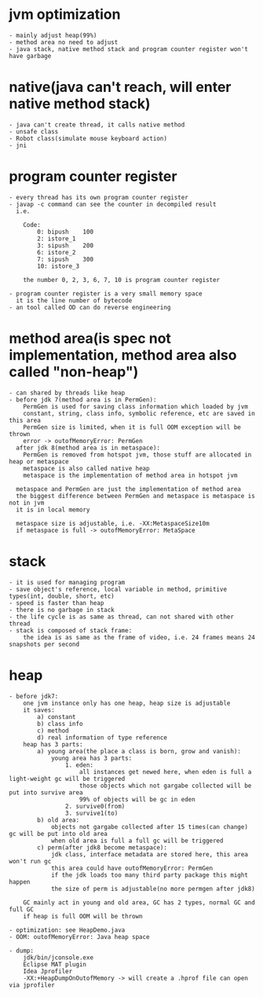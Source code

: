 # jvm optimization
    - mainly adjust heap(99%)
    - method area no need to adjust
    - java stack, native method stack and program counter register won't have garbage

# native(java can't reach, will enter native method stack)
    - java can't create thread, it calls native method
    - unsafe class
    - Robot class(simulate mouse keyboard action)
    - jni

# program counter register
    - every thread has its own program counter register
    - javap -c command can see the counter in decompiled result
      i.e.
        
        Code:
            0: bipush    100
            2: istore_1
            3: sipush    200
            6: istore_2  
            7: sipush    300
            10: istore_3
        
        the number 0, 2, 3, 6, 7, 10 is program counter register

    - program counter register is a very small memory space
      it is the line number of bytecode
    - an tool called OD can do reverse engineering

# method area(is spec not implementation, method area also called "non-heap")
    - can shared by threads like heap
    - before jdk 7(method area is in PermGen):
        PermGen is used for saving class information which loaded by jvm
        constant, string, class info, symbolic reference, etc are saved in this area
        PermGen size is limited, when it is full OOM exception will be thrown
        error -> outofMemoryError: PermGen
      after jdk 8(method area is in metaspace):
        PermGen is removed from hotspot jvm, those stuff are allocated in heap or metaspace
        metaspace is also called native heap
        metaspace is the implementation of method area in hotspot jvm
        
      metaspace and PermGen are just the implementation of method area
      the biggest difference between PermGen and metaspace is metaspace is not in jvm
      it is in local memory

      metaspace size is adjustable, i.e. -XX:MetaspaceSize10m
      if metaspace is full -> outofMemoryError: MetaSpace

# stack
    - it is used for managing program
    - save object's reference, local variable in method, primitive types(int, double, short, etc)
    - speed is faster than heap
    - there is no garbage in stack
    - the life cycle is as same as thread, can not shared with other thread
    - stack is composed of stack frame:
        the idea is as same as the frame of video, i.e. 24 frames means 24 snapshots per second

# heap 
    - before jdk7:
        one jvm instance only has one heap, heap size is adjustable
        it saves: 
            a) constant
            b) class info
            c) method
            d) real information of type reference
        heap has 3 parts:
            a) young area(the place a class is born, grow and vanish):
                young area has 3 parts:
                    1. eden: 
                        all instances get newed here, when eden is full a light-weight gc will be triggered
                        those objects which not gargabe collected will be put into survive area
                        99% of objects will be gc in eden
                    2. survive0(from)
                    3. survive1(to)
            b) old area:
                objects not gargabe collected after 15 times(can change) gc will be put into old area
                when old area is full a full gc will be triggered
            c) perm(after jdk8 become metaspace):
                jdk class, interface metadata are stored here, this area won't run gc
                this area could have outofMemoryError: PermGen
                if the jdk loads too many third party package this might happen
                the size of perm is adjustable(no more permgen after jdk8)

        GC mainly act in young and old area, GC has 2 types, normal GC and full GC
        if heap is full OOM will be thrown

    - optimization: see HeapDemo.java
    - OOM: outofMemoryError: Java heap space

    - dump:
        jdk/bin/jconsole.exe
        Eclipse MAT plugin
        Idea Jprofiler
        -XX:+HeapDumpOnOutofMemory -> will create a .hprof file can open via jprofiler










